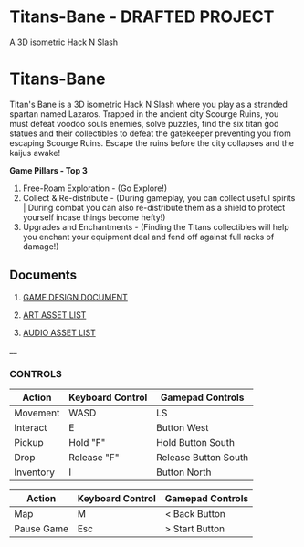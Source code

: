 # Titans-Bane - DRAFTED PROJECT
A 3D isometric Hack N Slash

# Titans-Bane
Titan's Bane is a 3D isometric Hack N Slash where you play as a stranded spartan named Lazaros. Trapped in the ancient city Scourge Ruins, you must defeat voodoo souls enemies, solve puzzles, find the six titan god statues and their collectibles to defeat the gatekeeper preventing you from escaping Scourge Ruins. Escape the ruins before the city collapses and the kaijus awake!

**Game Pillars - Top 3**
1. Free-Roam Exploration - (Go Explore!)
2. Collect & Re-distribute - (During gameplay, you can collect useful spirits | During combat you can also re-distribute them as a shield to protect yourself incase things become hefty!)
3. Upgrades and Enchantments - (Finding the Titans collectibles will help you enchant your equipment deal and fend off against full racks of damage!)

## Documents

1. [GAME DESIGN DOCUMENT](<https://docs.google.com/document/d/1C21a5SkZ2rtnIALKKANTmiBioCDLWCKSGjq0fJ9SEhk/edit?usp=sharing>)

2. [ART ASSET LIST](<https://docs.google.com/spreadsheets/d/1x_UpM9RJzYbV_nibn6MNCZ7r717WTE8q2kf_eUXSW78/edit?usp=sharing>)

3. [AUDIO ASSET LIST](<https://docs.google.com/spreadsheets/d/1x_UpM9RJzYbV_nibn6MNCZ7r717WTE8q2kf_eUXSW78/edit#gid=1567080129>)

__

### CONTROLS

Action      | Keyboard Control  | Gamepad Controls
---         |---                |---
Movement    | WASD              | LS
Interact    | E                 | Button West
Pickup      | Hold "F"          | Hold Button South
Drop        | Release "F"       | Release Button South
Inventory   | I                 | Button North

Action      | Keyboard Control  | Gamepad Controls
---         |---                |---
Map         | M                 | < Back Button
Pause Game  | Esc               | > Start Button

